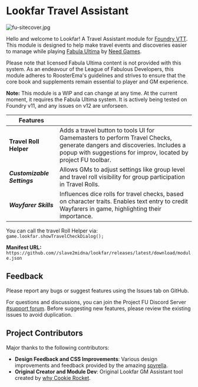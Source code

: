 # Lookfar Travel Assistant

![fu-sitecover.jpg](https://trello.com/1/cards/64db0994c4a8791322c8b2e2/attachments/64f476a7f1dc332714f44c8c/download/fu-sitecover.jpg)

Hello and welcome to Lookfar! A Travel Assistant module for [Foundry VTT](https://foundryvtt.com/). This module is designed to help make travel events and discoveries easier to manage while playing [Fabula Ultima](https://www.needgames.it/fabula-ultima-en/) by [Need Games](https://www.needgames.it/).

Please note that licensed Fabula Ultima content is not provided with this system. As an endeavour of the League of Fabulous Developers, this module adheres to RoosterEma's guidelines and strives to ensure that the core book and supplements remain essential to player and GM experience.

**Note:** This module is a WIP and can change at any time. At the current moment, it requires the Fabula Ultima system. It is actively being tested on Foundry v11, and any issues on v12 are unforseen.

| Features               |                                                                                                                                                          |
|------------------------|------------------------------------------------------------------------------------------------------------------------------------------------------------------------------|
| **Travel Roll Helper** | Adds a travel button to tools UI for Gamemasters to perform Travel Checks, generate dangers and discoveries. Includes a popup with suggestions for improv, located by project FU toolbar. |
| **_Customizable Settings_** | Allows GMs to adjust settings like group level and travel roll visibility for group participation in Travel Rolls. |
| **_Wayfarer Skills_**      | Influences dice rolls for travel checks, based on character traits. Enables text entry to credit Wayfarers in game, highlighting their importance. |

You can call the travel Roll Helper via: `game.lookfar.showTravelCheckDialog();`

**Manifest URL:** `https://github.com//slave2midna/lookfar/releases/latest/download/module.json`

## Feedback

Please report any bugs or suggest features using the Issues tab on GitHub.

For questions and discussions, you can join the Project FU Discord Server [#support forum](https://discord.com/channels/1194506991754805278/1220562380568789063 "‌"). Before suggesting new features, please review the existing issues to avoid duplication.

## Project Contributors

Major thanks to the following contributors:

- **Design Feedback and CSS Improvements**: Various design improvements and feedback provided by the amazing [spyrella](https://github.com/spyrella).
- **Original Creator and Module Dev**: Original Lookfar GM Assistant tool created by [why Cookie Rocket](https://github.com/infrastructureaxolotl).
